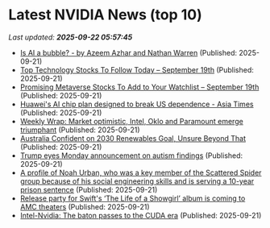# Latest NVIDIA News (top 10)
_Last updated: **2025-09-22 05:57:45**_

- [ Is AI a bubble? - by Azeem Azhar and Nathan Warren](https://www.exponentialview.co/p/is-ai-a-bubble) (Published: 2025-09-21)
- [Top Technology Stocks To Follow Today – September 19th](https://www.etfdailynews.com/2025/09/21/top-technology-stocks-to-follow-today-september-19th/) (Published: 2025-09-21)
- [Promising Metaverse Stocks To Add to Your Watchlist – September 19th](https://www.etfdailynews.com/2025/09/21/promising-metaverse-stocks-to-add-to-your-watchlist-september-19th/) (Published: 2025-09-21)
- [Huawei's AI chip plan designed to break US dependence - Asia Times](https://asiatimes.com/2025/09/huaweis-ai-chip-plan-designed-to-break-us-dependence/) (Published: 2025-09-21)
- [Weekly Wrap: Market optimistic, Intel, Oklo and Paramount emerge triumphant](https://www.thestreet.com/markets/weekly-wrap-market-optimistic-intel-oklo-and-paramount-emerge-triumphant) (Published: 2025-09-21)
- [Australia Confident on 2030 Renewables Goal, Unsure Beyond That](https://biztoc.com/x/4d64b588c1567bf5) (Published: 2025-09-21)
- [Trump eyes Monday announcement on autism findings](https://biztoc.com/x/d0962005530e6326) (Published: 2025-09-21)
- [A profile of Noah Urban, who was a key member of the Scattered Spider group because of his social engineering skills and is serving a 10-year prison sentence](https://biztoc.com/x/0e4a790dbb4cf532) (Published: 2025-09-21)
- [Release party for Swift's ‘The Life of a Showgirl’ album is coming to AMC theaters](https://biztoc.com/x/ad0712afa2eaf578) (Published: 2025-09-21)
- [Intel-Nvidia: The baton passes to the CUDA era](https://siliconangle.com/2025/09/20/intel-nvidia-baton-passes-cuda-era/) (Published: 2025-09-21)
